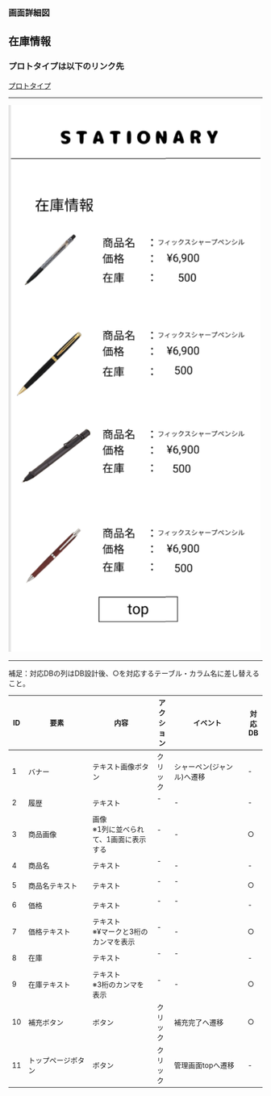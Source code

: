 ### 画面詳細図
## 在庫情報
### プロトタイプは以下のリンク先
[プロトタイプ](https://www.figma.com/file/YN8g4ahM3raStzCZMDXhNA/stationary?node-id=1%3A2)
*****
<img src="img/在庫情報.png" width="500">

*****
補足：対応DBの列はDB設計後、○を対応するテーブル・カラム名に差し替えること。

| ID | 要素 | 内容 | アクション | イベント | 対応DB |
|----|------|-----|------------|---------|-------|
|1   |バナー　　　　　　       |テキスト画像ボタン|クリック|シャーペン(ジャンル)へ遷移|-|
|2   |履歴　　　　　　　       |テキスト　　　　　|-    　|-        　　　　　　　　|-|
|3   |商品画像　　　　　       |画像<br>※1列に並べられて、1画面に表示する|-    　|-|○|
|4   |商品名　　　　　　       |テキスト　　　　　|-    　|-        　　　　　　　　|-|
|5   |商品名テキスト　　       |テキスト　　　　　|-    　|-      　　　　　　　　　|○|
|6   |価格　　　　　　　       |テキスト　　　　　|-    　|-      　　　　　　　　　|-|
|7   |価格テキスト　　　       |テキスト<br>※¥マークと3桁のカンマを表示|-    　|-  |○|
|8   |在庫　　　　　　　       |テキスト　　　　　|-    　|-      　　　　　　　　　|-|
|9   |在庫テキスト　           |テキスト<br>※3桁のカンマを表示|-    　|-      　　|○|
|10  |補充ボタン              |ボタン　　　　　　|クリック|補充完了へ遷移|○|
|11  |トップページボタン       |ボタン　　　　　　|クリック|管理画面topへ遷移|-|


